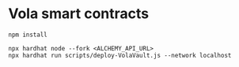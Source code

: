 # Vola smart contracts

```shell
npm install

npx hardhat node --fork <ALCHEMY_API_URL>
npx hardhat run scripts/deploy-VolaVault.js --network localhost
```
